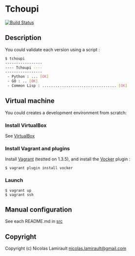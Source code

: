 # Tchoupi

[![Build Status](http://img.shields.io/travis/nlamirault/tchoupi.svg)](https://travis-ci.org/nlamirault/tchoupi)

## Description

You could validate each version using a script :

```bash
$ tchoupi
-----------------
---- Tchoupi ----
-----------------
 - Python : ... [OK]
 - GO : .. [OK]
 - Common Lisp : .................................. [OK]
```

## Virtual machine

You could creates a development environment from scratch:

### Install VirtualBox

See [VirtualBox](https://www.virtualbox.org/wiki/Downloads)

### Install Vagrant and plugins

Install [Vagrant](https://www.vagrantup.com) (testted on 1.3.5), and install
the [Vocker](https://github.com/fgrehm/vocker) plugin :

	$ vagrant plugin install vocker

### Launch

	$ vagrant up
	$ vagrant ssh


## Manual configuration

See each README.md in [src](src)

## Copyright

Copyright (c) Nicolas Lamirault <nicolas.lamirault@gmail.com>
